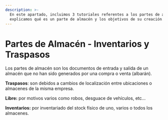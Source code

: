 ```yaml
---
description: >-
  En este apartado, incluimos 3 tutoriales referentes a los partes de almacén,
  explicamos qué es un parte de almacén y los objetivos de su creación.
---
```


# Partes de Almacén - Inventarios  y Traspasos

Los partes de almacén son los documentos de entrada y salida de un almacén que no han sido generados por una compra o venta \(albarán\). 

**Traspasos**: son debidos a cambios de localización entre ubicaciones o almacenes de la misma empresa.

**Libre:** por motivos varios como robos, desguace de vehículos, etc...

**Inventarios:** por inventariado del stock físico de uno, varios o todos los almacenes.




